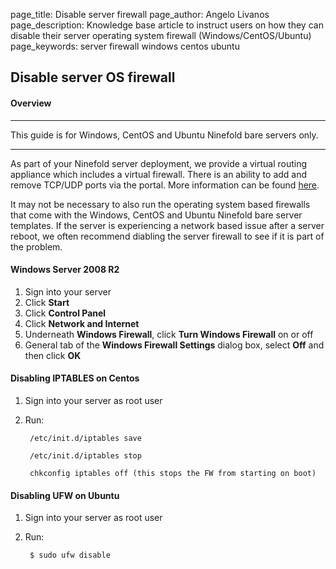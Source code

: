 page_title: Disable server firewall 
page_author: Angelo Livanos
page_description: Knowledge base article to instruct users on how they can disable their server operating system firewall (Windows/CentOS/Ubuntu)
page_keywords: server firewall windows centos ubuntu 

## Disable server OS firewall

#### Overview

***

This guide is for Windows, CentOS and Ubuntu Ninefold bare servers only.  

***

As part of your Ninefold server deployment, we provide a virtual routing appliance which includes a virtual firewall. There is an ability to add and remove TCP/UDP ports via the portal. More information can be found [here](http://help.ninefold.com/networking/how_to_open_firewall_ports/). 

It may not be necessary to also run the operating system based firewalls that come with the Windows, CentOS and Ubuntu Ninefold bare server templates. If the server is experiencing a network based issue after a server reboot, we often recommend diabling the server firewall to see if it is part of the problem. 

#### Windows Server 2008 R2

1. Sign into your server 
2. Click __Start__
3. Click __Control Panel__
4. Click __Network and Internet__
5. Underneath __Windows Firewall__, click __Turn Windows Firewall__ on or off
6. General tab of the __Windows Firewall Settings__ dialog box, select __Off__  and then click __OK__


#### Disabling IPTABLES on Centos

1. Sign into your server as root user
2. Run:


		/etc/init.d/iptables save
	
		/etc/init.d/iptables stop
	
		chkconfig iptables off (this stops the FW from starting on boot)

#### Disabling UFW on Ubuntu

1. Sign into your server as root user
2. Run: 

		$ sudo ufw disable
		



